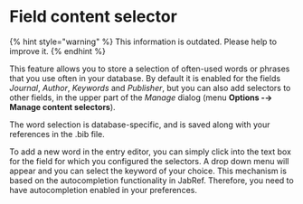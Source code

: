 # Field content selector

{% hint style="warning" %}
This information is outdated. Please help to improve it.
{% endhint %}

This feature allows you to store a selection of often-used words or phrases that you use often in your database. By default it is enabled for the fields _Journal_, _Author_, _Keywords_ and _Publisher_, but you can also add selectors to other fields, in the upper part of the _Manage_ dialog \(menu **Options -→ Manage content selectors**\).

The word selection is database-specific, and is saved along with your references in the .bib file.

To add a new word in the entry editor, you can simply click into the text box for the field for which you configured the selectors. A drop down menu will appear and you can select the keyword of your choice. This mechanism is based on the autocompletion functionality in JabRef. Therefore, you need to have autocompletion enabled in your preferences.

